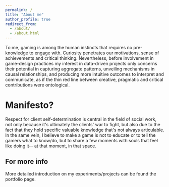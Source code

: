 ```yaml
---
permalink: /
title: "About me"
author_profile: true
redirect_from: 
  - /about/
  - /about.html
---
```

To me, gaming is among the human instincts that requires no pre-knowledge to engage with. Curiosity penetrates our motivations, sense of achievements and critical thinking. Nevertheless, before involvement in game-design practices my interest in data-driven projects only concerns their potential in capturing aggregate patterns, unveiling mechanisms in causal relationships, and producing more intuitive outcomes to interpret and communicate, as if the thin red line between creative, pragmatic and critical contributions were ontological. 

Manifesto?
======
Respect for client self-determination is central in the field of social work, not only because it's ultimately the clients' war to fight, but also due to the fact that they hold specific valuable knowledge that's not always articulable. In the same vein, I believe to make a game is not to educate or to tell the gamers what to know/do, but to share a few moments with souls that feel like doing it-- at that moment, in that space.

For more info
------
More detailed introduction on my experiments/projects can be found the portfolio page.